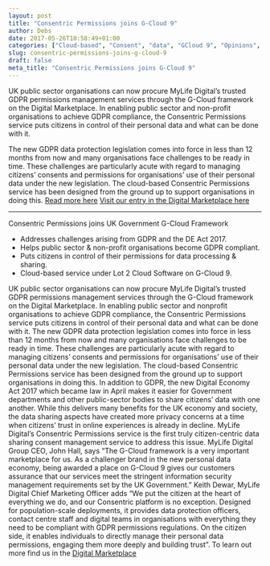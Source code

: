 ```yaml
---
layout: post
title: "Consentric Permissions joins G-Cloud 9"
author: Debs
date: 2017-05-26T10:58:49+01:00
categories: ["Cloud-based", "Consent", "data", "GCloud 9", "Opinions", "Permissions"]
slug: consentric-permissions-joins-g-cloud-9
draft: false
meta_title: "Consentric Permissions joins G-Cloud 9"
---
```


UK public sector organisations can now procure MyLife Digital’s trusted GDPR permissions management services through the G-Cloud framework on the Digital Marketplace. In enabling public sector and non-profit organisations to achieve GDPR compliance, the Consentric Permissions service puts citizens in control of their personal data and what can be done with it.

The new GDPR data protection legislation comes into force in less than 12 months from now and many organisations face challenges to be ready in time. These challenges are particularly acute with regard to managing citizens’ consents and permissions for organisations’ use of their personal data under the new legislation. The cloud-based Consentric Permissions service has been designed from the ground up to support organisations in doing this. [Read more here](https://consentric.io/wp-content/uploads/2017/05/Consentric-Permissions-joins-G-Cloud-9.pdf) [Visit our entry in the Digital Marketplace here](https://www.digitalmarketplace.service.gov.uk/g-cloud/services/911824080513785)

* * *

Consentric Permissions joins UK Government G-Cloud Framework

*   Addresses challenges arising from GDPR and the DE Act 2017.
*   Helps public sector & non-profit organisations become GDPR compliant.
*   Puts citizens in control of their permissions for data processing & sharing.
*   Cloud-based service under Lot 2 Cloud Software on G-Cloud 9.

UK public sector organisations can now procure MyLife Digital’s trusted GDPR permissions management services through the G-Cloud framework on the Digital Marketplace. In enabling public sector and nonprofit organisations to achieve GDPR compliance, the Consentric Permissions service puts citizens in control of their personal data and what can be done with it. The new GDPR data protection legislation comes into force in less than 12 months from now and many organisations face challenges to be ready in time. These challenges are particularly acute with regard to managing citizens’ consents and permissions for organisations’ use of their personal data under the new legislation. The cloud-based Consentric Permissions service has been designed from the ground up to support organisations in doing this. In addition to GDPR, the new Digital Economy Act 2017 which became law in April makes it easier for Government departments and other public-sector bodies to share citizens’ data with one another. While this delivers many benefits for the UK economy and society, the data sharing aspects have created more privacy concerns at a time when citizens’ trust in online experiences is already in decline. MyLife Digital’s Consentric Permissions service is the first truly citizen-centric data sharing consent management service to address this issue. MyLife Digital Group CEO, John Hall, says “The G-Cloud framework is a very important marketplace for us. As a challenger brand in the new personal data economy, being awarded a place on G-Cloud 9 gives our customers assurance that our services meet the stringent information security management requirements set by the UK Government.” Keith Dewar, MyLife Digital Chief Marketing Officer adds “We put the citizen at the heart of everything we do, and our Consentric platform is no exception. Designed for population-scale deployments, it provides data protection officers, contact centre staff and digital teams in organisations with everything they need to be compliant with GDPR permissions regulations. On the citizen side, it enables individuals to directly manage their personal data permissions, engaging them more deeply and building trust”. To learn out more find us in the [Digital Marketplace](https://www.digitalmarketplace.service.gov.uk/gcloud/services/911824080513785)